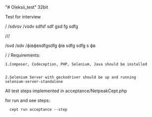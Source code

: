 "# Oleksii_test" 32bit


Test for interview


/
/sdvsv
/vsdv
sdfsf
sdf
gsd
fg
sdfg

///

/svd
/sdv
/фівфвsdfgsdfg
фів
sdfg
sdfg
s
фв

/
/
Requirements:


    1.Composer, Codeception, PHP, Selenium, Java should be installed
  
  
    2.Selenium Server with geckodriver should be up and running
    selenium-server-standalone



All test steps implemented in acceptance/NetpeakCept.php
  
  
   for run and see steps:
    
    
      cept run acceptance --step

